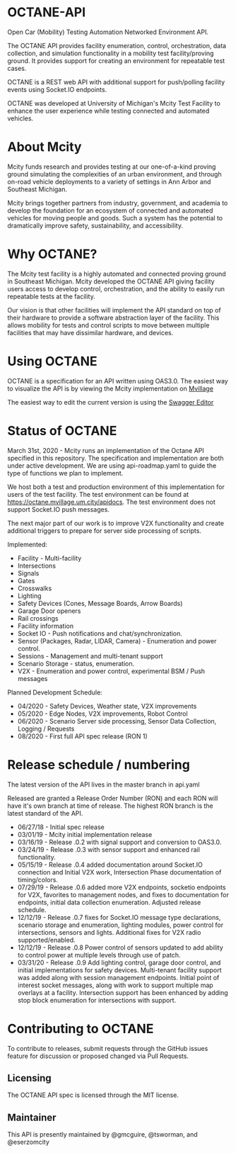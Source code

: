 # OCTANE-API
Open Car (Mobility) Testing Automation Networked Environment API.

The OCTANE API provides facility enumeration, control, orchestration, data collection, and simulation functionality in a mobility test facility/proving ground. It provides support for creating an environment for repeatable test cases.

OCTANE is a REST web API with additional support for push/polling facility events using Socket.IO endpoints.

OCTANE was developed at University of Michigan's Mcity Test Facility to enhance the user experience while testing connected and automated vehicles.

# About Mcity
Mcity funds research and provides testing at our one-of-a-kind proving ground simulating the complexities of an urban environment, and through on-road vehicle deployments to a variety of settings in Ann Arbor and Southeast Michigan.

Mcity brings together partners from industry, government, and academia to develop the foundation for an ecosystem of connected and automated vehicles for moving people and goods. Such a system has the potential to dramatically improve safety, sustainability, and accessibility.

# Why OCTANE?
The Mcity test facility is a highly automated and connected proving ground in Southeast Michigan. Mcity developed the OCTANE API giving facility users access to develop control, orchestration, and the ability to easily run repeatable tests at the facility.

Our vision is that other facilities will implement the API standard on top of their hardware to provide a software abstraction layer of the facility. This allows mobility for tests and control scripts to move between multiple facilities that may have dissimilar hardware, and devices.

# Using OCTANE
OCTANE is a specification for an API written using OAS3.0.
The easiest way to visualize the API is by viewing the Mcity implementation on [Mvillage](https://otane.mvillage.um.city/apidocs/)

The easiest way to edit the current version is using the [Swagger Editor](https://editor.swagger.io/?url=https://raw.githubusercontent.com/mcity/octane-api/master/api.yaml)

# Status of OCTANE
March 31st, 2020 - Mcity runs an implementation of the Octane API specified in this repository. The specification and implementation are both under active development. We are using api-roadmap.yaml to guide the type of functions we plan to implement.

We host both a test and production environment of this implementation for users of the test facility.
The test environment can be found at https://octane.mvillage.um.city/apidocs. The test environment does not support Socket.IO push messages.

The next major part of our work is to improve V2X functionality and create additional triggers to prepare for server side processing of scripts.

Implemented:
* Facility - Multi-facility
* Intersections
* Signals
* Gates
* Crosswalks
* Lighting
* Safety Devices (Cones, Message Boards, Arrow Boards)
* Garage Door openers
* Rail crossings
* Facility information
* Socket IO - Push notifications and chat/synchronization.
* Sensor (Packages, Radar, LIDAR, Camera) - Enumeration and power control.
* Sessions - Management and multi-tenant support
* Scenario Storage -  status, enumeration.
* V2X - Enumeration and power control, experimental BSM / Push messages

Planned Development Schedule:
* 04/2020 - Safety Devices, Weather state, V2X improvements
* 05/2020 - Edge Nodes, V2X improvements, Robot Control
* 06/2020 - Scenario Server side processing, Sensor Data Collection, Logging / Requests
* 08/2020 - First full API spec release (RON 1)

# Release schedule / numbering
The latest version of the API lives in the master branch in api.yaml


Released are granted a Release Order Number (RON) and each RON will have it's own branch at time of release. 
The highest RON branch is the latest standard of the API.

* 06/27/18 - Initial spec release
* 03/01/19 - Mcity initial implementation release
* 03/16/19 - Release .0.2 with signal support and conversion to OAS3.0.
* 03/24/19 - Release .0.3 with sensor support and enhanced rail functionality.
* 05/15/19 - Release .0.4 added documentation around Socket.IO connection and Initial V2X work, Intersection Phase documentation of timing/colors.
* 07/29/19 - Release .0.6 added more V2X endpoints, socketio endpoints for V2X, favorites to management nodes, and fixes to documentation for endpoints, initial data collection enumeration. Adjusted release schedule.
* 12/12/19 - Release .0.7 fixes for Socket.IO message type declarations, scenario storage and enumeration, lighting modules, power control for intersections, sensors and lights. Additional fixes for V2X radio supported/enabled.
* 12/12/19 - Release .0.8 Power control of sensors updated to add ability to control power at multiple levels through use of patch.
* 03/31/20 - Release .0.9 Add lighting control, garage door control, and initial implementations for safety devices. Multi-tenant facility support was added along with session management endpoints. Initial point of interest socket messages, along with work to support multiple map overlays at a facility. Intersection support has been enhanced by adding stop block enumeration for intersections with support.

# Contributing to OCTANE
To contribute to releases, submit requests through the GitHub issues feature for discussion or proposed changed via Pull Requests.

## Licensing
The OCTANE API spec is licensed through the MIT license.

## Maintainer
This API is presently maintained by @gmcguire, @tsworman, and @eserzomcity
